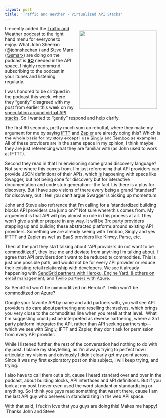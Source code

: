 ```yaml
---
layout: post
title: 'Traffic and Weather - Virtualized API Stacks'
---
```

<p><a href="http://trafficandweather.io/"><img style="padding: 15px;" src="https://s3.amazonaws.com/kinlane-productions/api-evangelist/traffic-and-weather/Traffic-and-Weather.png" alt="" width="250" align="right" /></a></p>
<p>I recently added the <a href="http://trafficandweather.io/">Traffic and Weather podcast</a> to the right hand menu for everyone to enjoy. What John Sheehan (<a href="http://twitter.com/johnsheehan">@johnsheehan</a><span>&nbsp;)</span> and Steve Marx (<a href="http://twitter.com/smarx">@smarx</a>) are doing on the podcast is <span style="text-decoration: underline;"><strong>SO</strong></span> needed in the API space, I highly recommend subscribing to the podcast in your itunes and listening regularly.</p>
<p>I was honored to be critiqued in the podcast this week, where they &ldquo;gently&rdquo; disagreed with my post from earlier this week on my <a title="virtualized API stacks" href="/2013/01/28/virtualized-api-stacks/">speculation around virtual API stacks</a>.  So I wanted to &ldquo;gently&rdquo; respond and help clarify.</p>
<p>The first 60 seconds, pretty much sum up rebuttal, where they make my argument for me by saying <a href="http://ifttt.com">IFTT</a> and <a href="http://zapier.com">Zapier</a> are already doing this? Which is the whole basis for my story except I use <a title="Singly" href="http://singly.com">Singly</a> and <a href="http://temboo.com">Temboo</a> as examples.  All of these providers are in the same space in my opinion, I think maybe they are just referencing what they are familiar with (as John used to work at IFTTT).</p>
<p>Second they read in that I&rsquo;m envisioning some grand discovery language?  Not sure where this comes from.  I&rsquo;m just referencing that API providers can provide JSON definitions of their APIs, which <span style="text-decoration: underline;">is</span> happening with specs like Swagger, but not being done for discovery but for interactive documentation and code stub generation--the fact it is there is a plus for discovery.  But I have zero visions of there every being a grand &ldquo;standard&rdquo; for discovery, but I feel you can't argue Swagger is picking up momentum.</p>
<p>John and Steve also reference that I&rsquo;m calling for a &ldquo;standardized building blocks API providers can jump on?&rdquo;  Not sure where this comes from.  My arguement is that API will play almost no role in this process at all.  They won&rsquo;t give a shit or prepare in any way.  It will be 3rd party providers stepping up and building these abstracted platforms around existing API providers.  Something we are already seeing with Temboo, Singly and yes IFTTT and Zapier as well as BaaS providers like Kinvey, Parse, etc.</p>
<p>Then at the part they start talking about "API providers do not want to be commoditized", they lose me and deviate from anything I&rsquo;m talking about.  I agree that API providers don&rsquo;t want to be reduced to commodities.  This is just one possible path, and would not be for every API provider or reduce their existing retail relationship with developers.  We see it already happening with <a href="http://venturebeat.com/2012/07/25/sendgrid-partners-heroku-engine-yard-cloudbees/">SendGrid partners with Heroku, Engine Yard, &amp; others on email management</a>, and <a href="http://www.geekwire.com/2012/twilio-partners-windows-azure/">Twilio partners with Azure</a>.</p>
<p>So SendGrid won't be commoditized on Heroku? &nbsp;Twilio won't be commoditzed on Azure?</p>
<p>Google your favorite API by name and add partners with, you will see API providers do care about partnering and reselling themselves, which brings you very close to the commodities line when you resell at that level. &nbsp;What I'm suggesting could just be interpreted as reverse partnering, where a 3rd party platform integrates the API, rather than API seeking partnership--which we see with Singly, IFTT and Zapier, they don't ask for permission from every API provider.</p>
<p>While I listened further, the rest of the conversation had nothing to do with my post.  I blame my storytelling, as I&rsquo;m always trying to perfect how i articulate my visions and obviously I didn&rsquo;t clearly get my point across.  Since it was my first exploratory post on this subject, I will keep trying, and trying.&nbsp;</p>
<p>I also have to call them out a bit, cause I heard standard over and over in the podcast, about building blocks, API interfaces and API definitions.  But if you look at my post I never even used the word standard or standardizing or anything.  So I think you guys read something that wasn&rsquo;t there, cause I am the last API guy who believes in standardizing in the web API space.</p>
<p>With that said, I fuck&rsquo;n love that you guys are doing this!  Makes me happy! &nbsp;Thanks John and Steve!</p>